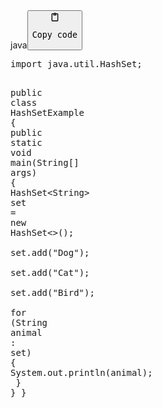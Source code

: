 <div class="code-element"><div class="lang-line"><text>java</text><button class="copy-code-button" onclick="copyCode(this)"><svg style="width: 1.2em;height: 1.2em;" aria-hidden="true" xmlns="http://www.w3.org/2000/svg" fill="none" viewBox="0 0 24 24"><path stroke="currentColor" stroke-linecap="round" stroke-linejoin="round" stroke-width="2" d="M15 4h3a1 1 0 0 1 1 1v15a1 1 0 0 1-1 1H6a1 1 0 0 1-1-1V5a1 1 0 0 1 1-1h3m0 3h6m-5-4v4h4V3h-4Z"/></svg><pre>Copy code</pre></button></div><div class="code"><div class="highlight"><pre><span></span><span class="kn">import</span><span class="w"> </span><span class="nn">java.util.HashSet</span><span class="p">;</span>

<span class="kd">public</span><span class="w"> </span><span class="kd">class</span> <span class="nc">HashSetExample</span><span class="w"> </span><span class="p">{</span>
<span class="w">    </span><span class="kd">public</span><span class="w"> </span><span class="kd">static</span><span class="w"> </span><span class="kt">void</span><span class="w"> </span><span class="nf">main</span><span class="p">(</span><span class="n">String</span><span class="o">[]</span><span class="w"> </span><span class="n">args</span><span class="p">)</span><span class="w"> </span><span class="p">{</span>
<span class="w">        </span><span class="n">HashSet</span><span class="o">&lt;</span><span class="n">String</span><span class="o">&gt;</span><span class="w"> </span><span class="n">set</span><span class="w"> </span><span class="o">=</span><span class="w"> </span><span class="k">new</span><span class="w"> </span><span class="n">HashSet</span><span class="o">&lt;&gt;</span><span class="p">();</span>
<span class="w">        </span><span class="n">set</span><span class="p">.</span><span class="na">add</span><span class="p">(</span><span class="s">&quot;Dog&quot;</span><span class="p">);</span>
<span class="w">        </span><span class="n">set</span><span class="p">.</span><span class="na">add</span><span class="p">(</span><span class="s">&quot;Cat&quot;</span><span class="p">);</span>
<span class="w">        </span><span class="n">set</span><span class="p">.</span><span class="na">add</span><span class="p">(</span><span class="s">&quot;Bird&quot;</span><span class="p">);</span>
<span class="w">        </span>
<span class="w">        </span><span class="k">for</span><span class="w"> </span><span class="p">(</span><span class="n">String</span><span class="w"> </span><span class="n">animal</span><span class="w"> </span><span class="p">:</span><span class="w"> </span><span class="n">set</span><span class="p">)</span><span class="w"> </span><span class="p">{</span>
<span class="w">            </span><span class="n">System</span><span class="p">.</span><span class="na">out</span><span class="p">.</span><span class="na">println</span><span class="p">(</span><span class="n">animal</span><span class="p">);</span>
<span class="w">        </span><span class="p">}</span>
<span class="w">    </span><span class="p">}</span>
<span class="p">}</span>
</pre></div></div></div>